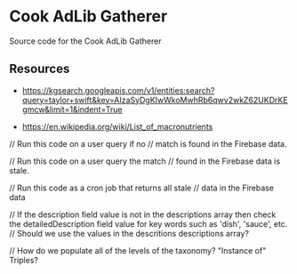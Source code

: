 # Cook AdLib Gatherer
Source code for the Cook AdLib Gatherer

## Resources
- https://kgsearch.googleapis.com/v1/entities:search?query=taylor+swift&key=AIzaSyDgKIwWkoMwhRb6qwv2wkZ62UKDrKEgmcw&limit=1&indent=True

- https://en.wikipedia.org/wiki/List_of_macronutrients

// Run this code on a user query if no
// match is found in the Firebase data.

// Run this code on a user query the match
// found in the Firebase data is stale.

// Run this code as a cron job that returns all stale
// data in the Firebase data

// If the description field value is not in the descriptions array then check the detailedDescription field value for key words such as 'dish', 'sauce', etc.
// Should we use the values in the descritions descriptions array?

// How do we populate all of the levels of the taxonomy?  "Instance of" Triples?
